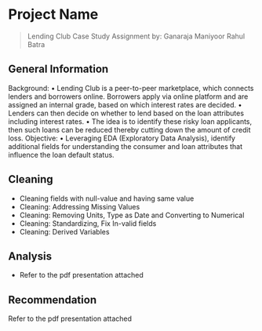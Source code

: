 # Project Name 
> Lending Club Case Study Assignment by:
Ganaraja Maniyoor
Rahul Batra

## General Information
Background:
• Lending Club is a peer-to-peer marketplace, which connects lenders and borrowers online. Borrowers apply via online
platform and are assigned an internal grade, based on which interest rates are decided.
• Lenders can then decide on whether to lend based on the loan attributes including interest rates.
• The idea is to identify these risky loan applicants, then such loans can be reduced thereby cutting down the amount of
credit loss.
Objective:
• Leveraging EDA (Exploratory Data Analysis), identify additional fields for understanding the consumer and loan
attributes that influence the loan default status.


## Cleaning
- Cleaning fields with null-value and having same value
- Cleaning: Addressing Missing Values
- Cleaning: Removing Units, Type as Date and Converting to Numerical
- Cleaning: Standardizing, Fix In-valid fields
- Cleaning: Derived Variables


## Analysis
- Refer to the pdf presentation attached

## Recommendation
Refer to the pdf presentation attached

<!-- You don't have to include all sections - just the one's relevant to your project -->
